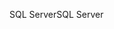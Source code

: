 <span data-ttu-id="03d94-101">SQL Server</span><span class="sxs-lookup"><span data-stu-id="03d94-101">SQL Server</span></span>